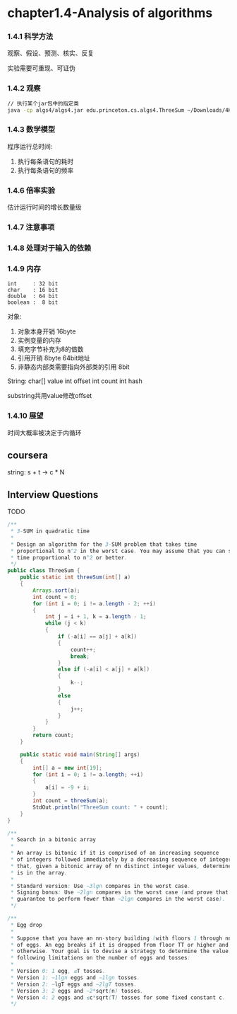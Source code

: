chapter1.4-Analysis of algorithms
=================================

### 1.4.1 科学方法

观察、假设、预测、核实、反复

实验需要可重现、可证伪

### 1.4.2 观察

```bash
// 执行某个jar包中的指定类
java -cp algs4/algs4.jar edu.princeton.cs.algs4.ThreeSum ~/Downloads/4Kints.txt
```

### 1.4.3 数学模型

程序运行总时间:

1. 执行每条语句的耗时
2. 执行每条语句的频率

### 1.4.6 倍率实验

估计运行时间的增长数量级

### 1.4.7 注意事项

### 1.4.8 处理对于输入的依赖

### 1.4.9 内存

```
int     : 32 bit
char    : 16 bit
double  : 64 bit
boolean :  8 bit
```

对象:
1. 对象本身开销 16byte
2. 实例变量的内存
3. 填充字节补充为8的倍数
4. 引用开销 8byte 64bit地址
5. 非静态内部类需要指向外部类的引用 8bit

String:
char[] value
int offset
int count
int hash

substring共用value修改offset


### 1.4.10 展望

时间大概率被决定于内循环

## coursera

string: s + t -> c * N

## Interview Questions

TODO

```java
/**
 * 3-SUM in quadratic time
 *
 * Design an algorithm for the 3-SUM problem that takes time
 * proportional to n^2 in the worst case. You may assume that you can sort the nn integers in
 * time proportional to n^2 or better.
 */
public class ThreeSum {
    public static int threeSum(int[] a)
    {
        Arrays.sort(a);
        int count = 0;
        for (int i = 0; i != a.length - 2; ++i)
        {
            int j = i + 1, k = a.length - 1;
            while (j < k)
            {
                if (-a[i] == a[j] + a[k])
                {
                    count++;
                    break;
                }
                else if (-a[i] < a[j] + a[k])
                {
                    k--;
                }
                else
                {
                    j++;
                }
            }
        }
        return count;
    }

    public static void main(String[] args)
    {
        int[] a = new int[19];
        for (int i = 0; i != a.length; ++i)
        {
            a[i] = -9 + i;
        }
        int count = threeSum(a);
        StdOut.println("ThreeSum count: " + count);
    }
}
```

```java
/**
 * Search in a bitonic array
 *
 * An array is bitonic if it is comprised of an increasing sequence
 * of integers followed immediately by a decreasing sequence of integers. Write a program
 * that, given a bitonic array of nn distinct integer values, determines whether a given integer
 * is in the array.
 *
 * Standard version: Use ∼3lgn compares in the worst case.
 * Signing bonus: Use ∼2lgn compares in the worst case (and prove that no algorithm can
 * guarantee to perform fewer than ∼2lgn compares in the worst case).
 */
```

```java
/**
 * Egg drop
 *
 * Suppose that you have an nn-story building (with floors 1 through nn) and plenty
 * of eggs. An egg breaks if it is dropped from floor TT or higher and does not break
 * otherwise. Your goal is to devise a strategy to determine the value of TT given the
 * following limitations on the number of eggs and tosses:
 *
 * Version 0: 1 egg, ≤T tosses.
 * Version 1: ∼1lgn eggs and ∼1lgn tosses.
 * Version 2: ∼lgT eggs and ∼2lgT tosses.
 * Version 3: 2 eggs and ∼2*sqrt(n) tosses.
 * Version 4: 2 eggs and ≤c*sqrt(T) tosses for some fixed constant c.
 */
```